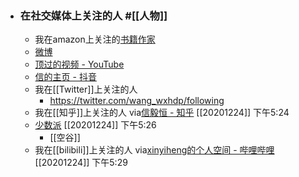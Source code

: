 - ### 在社交媒体上关注的人 #[[人物]]
    - 我在amazon上关注的[书籍作家](https://www.amazon.com/gp/profile/amzn1.account.AGINEYVSZWY4VCQKUA5GGCIBIIXQ/follows/ref=prof_o_fol_mng)
    - [微博](https://m.weibo.cn/?sudaref=www.google.com)
    - [顶过的视频 - YouTube](https://www.youtube.com/playlist?list=LL)
    - [信的主页 - 抖音](https://www.douyin.com/user/MS4wLjABAAAA9MWNarZErS4XhbEzo6wruQEJmpv2PTtvoUeMnehFJfI?showTab=like)
    - 我在[[Twitter]]上关注的人
        - https://twitter.com/wang_wxhdp/following
    - 我在[[知乎]]上关注的人
via[信毅恒 - 知乎](https://www.zhihu.com/people/wang-xiao-hui-33-40/following)
[[20201224]] 下午5:24
    - [少数派](https://sspai.com/u/xinyiheng/follow)
[[20201224]] 下午5:26
        - [[空谷]]
    - 我在[[bilibili]]上关注的人
via[xinyiheng的个人空间 - 哔哩哔哩](https://space.bilibili.com/442698571/fans/follow)
[[20201224]] 下午5:29
